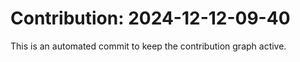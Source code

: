# Contribution: 2024-12-12-09-40
This is an automated commit to keep the contribution graph active.
